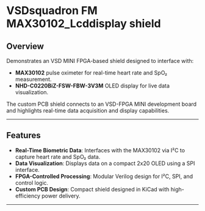 # VSDsquadron FM MAX30102_Lcddisplay shield

## Overview
Demonstrates an VSD MINI FPGA-based shield designed to interface with:
- **MAX30102** pulse oximeter for real-time heart rate and SpO₂ measurement.
- **NHD-C0220BiZ-FSW-FBW-3V3M** OLED display for live data visualization.

The custom PCB shield connects to an VSD-FPGA MINI development board and highlights real-time data acquisition and display capabilities.

---

## Features
- **Real-Time Biometric Data**: Interfaces with the MAX30102 via I²C to capture heart rate and SpO₂ data.
- **Data Visualization**: Displays data on a compact 2x20 OLED using a SPI interface.
- **FPGA-Controlled Processing**: Modular Verilog design for I²C, SPI, and control logic.
- **Custom PCB Design**: Compact shield designed in KiCad with high-efficiency power delivery.

---
